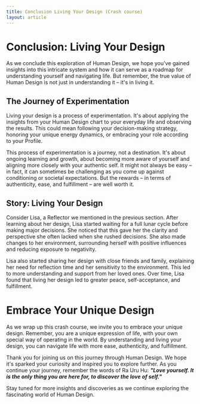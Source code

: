 ```yaml
---
title: Conclusion Living Your Design (Crash course)
layout: article
---
```

# Conclusion: Living Your Design

As we conclude this exploration of Human Design, we hope you've gained insights into this intricate system and how it can serve as a roadmap for understanding yourself and navigating life. But remember, the true value of Human Design is not just in understanding it – it's in living it.

## The Journey of Experimentation

Living your design is a process of experimentation. It's about applying the insights from your Human Design chart to your everyday life and observing the results. This could mean following your decision-making strategy, honoring your unique energy dynamics, or embracing your role according to your Profile.

This process of experimentation is a journey, not a destination. It's about ongoing learning and growth, about becoming more aware of yourself and aligning more closely with your authentic self. It might not always be easy – in fact, it can sometimes be challenging as you come up against conditioning or societal expectations. But the rewards – in terms of authenticity, ease, and fulfillment – are well worth it.

## Story: Living Your Design

Consider Lisa, a Reflector we mentioned in the previous section. After learning about her design, Lisa started waiting for a full lunar cycle before making major decisions. She noticed that this gave her the clarity and perspective she often lacked when she rushed decisions. She also made changes to her environment, surrounding herself with positive influences and reducing exposure to negativity.

Lisa also started sharing her design with close friends and family, explaining her need for reflection time and her sensitivity to the environment. This led to more understanding and support from her loved ones. Over time, Lisa found that living her design led to greater peace, self-acceptance, and fulfillment.

# Embrace Your Unique Design

As we wrap up this crash course, we invite you to embrace your unique design. Remember, you are a unique expression of life, with your own special way of operating in the world. By understanding and living your design, you can navigate life with more ease, authenticity, and fulfillment.

Thank you for joining us on this journey through Human Design. We hope it's sparked your curiosity and inspired you to explore further. As you continue your journey, remember the words of Ra Uru Hu: ***"Love yourself. It is the only thing you are here for, to discover the love of self."***

Stay tuned for more insights and discoveries as we continue exploring the fascinating world of Human Design.